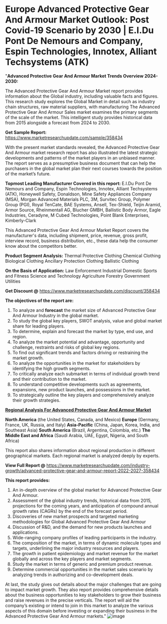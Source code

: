 # Europe Advanced Protective Gear And Armour Market Outlook: Post Covid-19 Scenario by 2030 | E.I.Du Pont De Nemours and Company, Espin Technologies, Innotex, Alliant Techsystems (ATK)
"<strong>Advanced Protective Gear And Armour Market Trends Overview 2024-2030:</strong>

The Advanced Protective Gear And Armour Market report provides information about the Global industry, including valuable facts and figures. This research study explores the Global Market in detail such as industry chain structures, raw material suppliers, with manufacturing The Advanced Protective Gear And Armour Sales market examines the primary segments of the scale of the market. This intelligent study provides historical data from 2015 alongside a forecast from 2024 to 2030.

<strong>Get Sample Report:</strong> <a href=https://www.marketresearchupdate.com/sample/358434>https://www.marketresearchupdate.com/sample/358434</a>

With the present market standards revealed, the Advanced Protective Gear And Armour market research report has also illustrated the latest strategic developments and patterns of the market players in an unbiased manner. The report serves as a presumptive business document that can help the purchasers in the global market plan their next courses towards the position of the market’s future.

<strong>Topmost Leading Manufacturer Covered in this report:
</strong>E.I.Du Pont De Nemours and Company, Espin Technologies, Innotex, Alliant Techsystems (ATK), Honeywell Safety, Donaldson, Mine Safety Appliances Company (MSA), Morgan Advanced Materials PLC, 3M, Survitec Group, Polymer Group (PGI), Royal TenCate, BAE Systems, Ansell, Tex-Shield, Teijin Aramid, Armor Source, Rheinmentall AG, Blucher GMBH, Ballistic Body Armor, Eagle Industries, Ceradyne, M Cubed Technologies, Point Blank Enterprises, Kimberly-Clark

This Advanced Protective Gear And Armour Market Report covers the manufacturer's data, including shipment, price, revenue, gross profit, interview record, business distribution, etc., these data help the consumer know about the competitors better.

<strong>Product Segment Analysis:</strong>
Thermal Protective Clothing
Chemical Clothing
Biological Clothing
Ancillary Protection Clothing
Ballistic Clothing

<strong>On the Basis of Application:</strong>
Law Enforcement
Industrial
Domestic
Sports and Fitness
Science and Technology
Agriculture
Forestry
Government
Utilities

<strong>Get Discount @</strong> <a href=https://www.marketresearchupdate.com/discount/358434>https://www.marketresearchupdate.com/discount/358434</a>

<strong><b>The objectives of the report are:</b></strong>

1) To analyze and <strong><strong>forecast</strong></strong> the market size of Advanced Protective Gear And Armour Industry in the global market.
2) To study the global key players, SWOT analysis, value and global market share for leading players.
3) To determine, explain and forecast the market by type, end use, and region.
4) To analyze the market potential and advantage, opportunity and challenge, restraints and risks of global key regions.
5) To find out significant trends and factors driving or restraining the market growth.
6) To analyze the opportunities in the market for stakeholders by identifying the high growth segments.
7) To critically analyze each submarket in terms of individual growth trend and their contribution to the market.
8) To understand competitive developments such as agreements, expansions, new product launches, and possessions in the market.
9) To strategically outline the key players and comprehensively analyze their growth strategies.

<strong><u><b>Regional Analysis For Advanced Protective Gear And Armour Market</b></u></strong>

<strong><b>North America</b></strong> (the United States, Canada, and Mexico)
<strong><b>Europe </b></strong>(Germany, France, UK, Russia, and Italy)
<strong><b>Asia-Pacific</b></strong> (China, Japan, Korea, India, and Southeast Asia)
<strong><b>South America</b></strong> (Brazil, Argentina, Colombia, etc.)
<strong><b>The Middle East and Africa</b></strong> (Saudi Arabia, UAE, Egypt, Nigeria, and South Africa)

This report also shares information about regional production in different geographical markets. Each regional market is analyzed deeply by experts.

<strong>View Full Report @</strong> <a href=https://www.marketresearchupdate.com/industry-growth/advanced-protective-gear-and-armour-report-2022-2027-358434>https://www.marketresearchupdate.com/industry-growth/advanced-protective-gear-and-armour-report-2022-2027-358434</a>

<strong>This report provides:</strong>

1) An in-depth overview of the global market for Advanced Protective Gear And Armour.
2) Assessment of the global industry trends, historical data from 2015, projections for the coming years, and anticipation of compound annual growth rates (CAGRs) by the end of the forecast period.
3) Discoveries of new market prospects and targeted marketing methodologies for Global Advanced Protective Gear And Armour
4) Discussion of R&amp;D, and the demand for new products launches and applications.
5) Wide-ranging company profiles of leading participants in the industry.
6) The composition of the market, in terms of dynamic molecule types and targets, underlining the major industry resources and players.
7) The growth in patient epidemiology and market revenue for the market globally and across the key players and market segments.
8) Study the market in terms of generic and premium product revenue.
9) Determine commercial opportunities in the market sales scenario by analyzing trends in authorizing and co-development deals.

At last, the study gives out details about the major challenges that are going to impact market growth. They also report provides comprehensive details about the business opportunities to key stakeholders to grow their business and raise revenues in the precise verticals. The report will aid the company’s existing or intend to join in this market to analyze the various aspects of this domain before investing or expanding their business in the Advanced Protective Gear And Armour markets."
![image](https://github.com/johnrobertjr/Market-Research-Update/assets/154120476/cf04090f-6ee9-4eff-a413-3791556df7f9)

